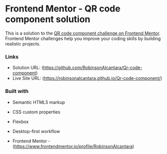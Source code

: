 # Frontend Mentor - QR code component solution

This is a solution to the [QR code component challenge on Frontend Mentor](https://www.frontendmentor.io/challenges/qr-code-component-iux_sIO_H). Frontend Mentor challenges help you improve your coding skills by building realistic projects. 

### Links

- Solution URL: (https://github.com/RobinsonAlcantara/Qr-code-component)
- Live Site URL: (https://robinsonalcantara.github.io/Qr-code-component/)


### Built with

- Semantic HTML5 markup
- CSS custom properties
- Flexbox
- Desktop-first workflow


- Frontend Mentor - (https://www.frontendmentor.io/profile/RobinsonAlcantara)


